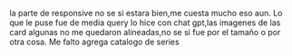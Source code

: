 la parte de responsive no se si estara bien,me cuesta mucho eso aun. Lo que le puse fue de media query lo hice con chat gpt,las imagenes de las card algunas no me quedaron alineadas,no se si fue por el tamaño o por otra cosa. Me falto agrega catalogo de series

